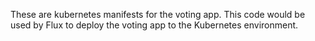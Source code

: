 These are kubernetes manifests for the voting app.
This code would be used by Flux to deploy the voting app to the Kubernetes environment.
